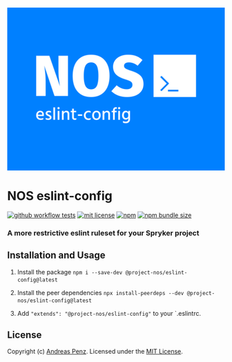 ![NOS eslint-config](.github/banner.svg)

# NOS eslint-config

[![github workflow tests](https://img.shields.io/github/actions/workflow/status/project-nos/eslint-config/tests.yml?branch=master&label=tests&style=flat-square)](https://github.com/project-nos/eslint-config/actions/workflows/tests.yml)
[![mit license](https://img.shields.io/github/license/project-nos/eslint-config?style=flat-square)](https://github.com/project-nos/eslint-config/blob/master/LICENSE)
[![npm](https://img.shields.io/npm/v/@project-nos/eslint-config?style=flat-square)](https://www.npmjs.com/package/@project-nos/eslint-config)
[![npm bundle size](https://img.shields.io/bundlephobia/min/@project-nos/eslint-config?style=flat-square)](https://bundlephobia.com/package/@project-nos/eslint-config)

### A more restrictive eslint ruleset for your Spryker project

## Installation and Usage

1. Install the package
`npm i --save-dev @project-nos/eslint-config@latest`

2. Install the peer dependencies
`npx install-peerdeps --dev @project-nos/eslint-config@latest`

3. Add `"extends": "@project-nos/eslint-config"` to your `.eslintrc.

## License

Copyright (c) [Andreas Penz](https://github.com/andreaspenz). Licensed under the [MIT License](https://github.com/project-nos/eslint-config/blob/master/LICENSE).